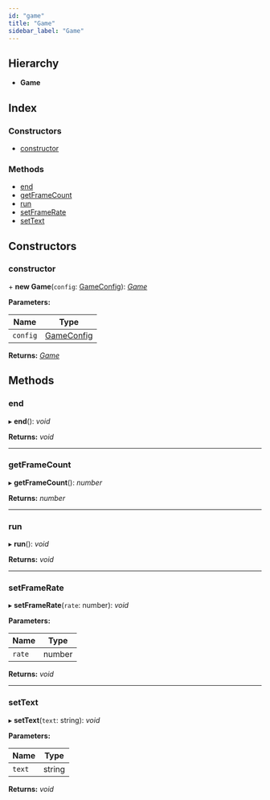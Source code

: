 ```yaml
---
id: "game"
title: "Game"
sidebar_label: "Game"
---
```


## Hierarchy

* **Game**

## Index

### Constructors

* [constructor](../game#constructor)

### Methods

* [end](../game#end)
* [getFrameCount](../game#getframecount)
* [run](../game#run)
* [setFrameRate](../game#setframerate)
* [setText](../game#settext)

## Constructors

###  constructor

\+ **new Game**(`config`: [GameConfig](../../interfaces/gameconfig)): *[Game](../game)*

**Parameters:**

Name | Type |
------ | ------ |
`config` | [GameConfig](../../interfaces/gameconfig) |

**Returns:** *[Game](../game)*

## Methods

###  end

▸ **end**(): *void*

**Returns:** *void*

___

###  getFrameCount

▸ **getFrameCount**(): *number*

**Returns:** *number*

___

###  run

▸ **run**(): *void*

**Returns:** *void*

___

###  setFrameRate

▸ **setFrameRate**(`rate`: number): *void*

**Parameters:**

Name | Type |
------ | ------ |
`rate` | number |

**Returns:** *void*

___

###  setText

▸ **setText**(`text`: string): *void*

**Parameters:**

Name | Type |
------ | ------ |
`text` | string |

**Returns:** *void*

